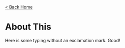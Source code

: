 [< Back Home](index.md)
<h1> About This </h1>

Here is some typing without an exclamation mark. Good!
